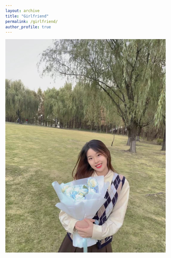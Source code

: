 ```yaml
---
layout: archive
title: "Girlfriend"
permalink: /girlfriend/
author_profile: true
---
```


<img src="images/IMG_4682.JPG"
     alt="Markdown Monster icon"
     style="float: left; margin-right: 10px;" />